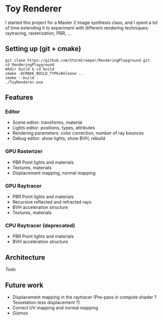 # Toy Renderer

I started this project for a Master 2 image synthesis class, and I spent a lot of time extending it to experiment with different rendering techniques: raytracing, rasterization, PBR, ...

## Setting up (git + cmake) 

`git clone https://github.com/StormCreeper/RenderingPlayground.git`  
`cd RenderingPlayground`  
`mkdir build & cd build`  
`cmake -DCMAKE_BUILD_TYPE=Release ..`  
`cmake --build .`  
`./ToyRenderer.exe`  

## Features
### Editor
- Scene editor: transforms, material
- Lights editor: positions, types, attributes
- Rendering parameters: color correction, number of ray bounces
- Debug editor: show lights, show BVH, rebuild
### GPU Rasterizer
- PBR Point lights and materials
- Textures, materials
- Displacement mapping, normal mapping
### GPU Raytracer
- PBR Point lights and materials
- Recursive reflected and refracted rays
- BVH acceleration structure
- Textures, materials
### CPU Raytracer (deprecated)
- PBR Point lights and materials
- BVH acceleration structure

## Architecture
*Todo*

## Future work
- Displacement mapping in the raytracer (Pre-pass in compute shader ? Tesselation-less displacement ?)
- Correct UV mapping and normal mapping
- Gizmos
